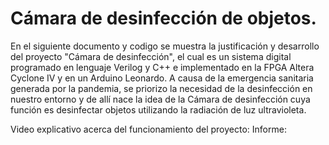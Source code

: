 # Cámara de desinfección de objetos.

En el siguiente documento y codigo se muestra la justificación y desarrollo del proyecto "Cámara de desinfección", el cual es un sistema digital programado en lenguaje Verilog y C++ e implementado en la FPGA Altera Cyclone IV y en un Arduino Leonardo. A causa de la emergencia sanitaria generada por la pandemia, se priorizo la necesidad de la desinfección en nuestro entorno y de allí nace la idea de la Cámara de desinfección cuya función es desinfectar objetos utilizando la radiación de luz ultravioleta.

Video explicativo acerca del funcionamiento del proyecto:
Informe:
